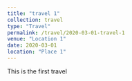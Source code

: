 ```yaml
---
title: "travel 1"
collection: travel
type: "Travel"
permalink: /travel/2020-03-01-travel-1
venue: "Location 1"
date: 2020-03-01
location: "Place 1"
---
```


This is the first travel

